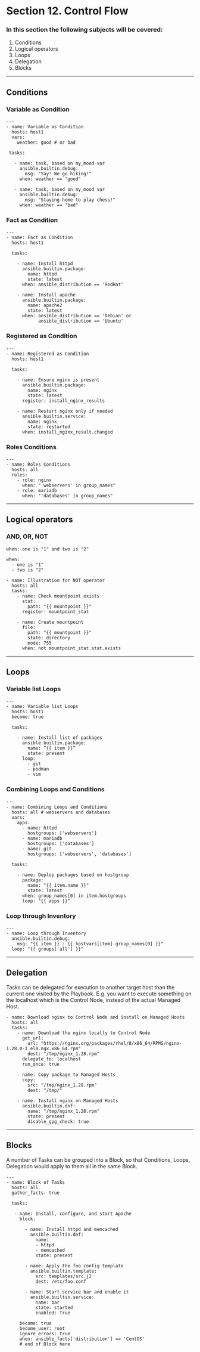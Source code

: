 # Section 12. Control Flow

### In this section the following subjects will be covered:

1. Conditions
1. Logical operators
1. Loops
1. Delegation
1. Blocks

---
## Conditions

### Variable as Condition

```
---
- name: Variable as Condition
  hosts: host1
  vars:
    weather: good # or bad

 tasks:

   - name: task, based on my_mood var
     ansible.builtin.debug:
       msg: "Yay! We go hiking!"
     when: weather == "good"

   - name: task, based on my_mood var
     ansible.builtin.debug:
       msg: "Staying home to play chess!"
     when: weather == "bad"
```

### Fact as Condition
```
---
- name: Fact as Condition
  hosts: host1

  tasks:

    - name: Install httpd
      ansible.builtin.package:
        name: httpd
        state: latest
      when: ansible_distribution == 'RedHat'

    - name: Install apache
      ansible.builtin.package:
        name: apache2
        state: latest
      when: ansible_distribution == 'Debian' or
            ansible_distribution == 'Ubuntu'
```

### Registered as Condition
```
---
- name: Registered as Condition
  hosts: host1

  tasks:

    - name: Ensure nginx is present
      ansible.builtin.package:
        name: nginx
        state: latest
      register: install_nginx_results

    - name: Restart nginx only if needed
      ansible.builtin.service:
        name: nginx
        state: restarted
      when: install_nginx_result.changed
```

### Roles Conditions
```
---
- name: Roles Conditions
  hosts: all
  roles:
    - role: nginx
      when: "'webservers' in group_names"
    - role: mariadb
      when: "'databases' in group_names"
```

---
## Logical operators

### AND, OR, NOT

```
when: one is "1" and two is "2"
```

```
when:
  - one is "1"
  - two is "2"
```

```
- name: Illustration for NOT operator
  hosts: all
  tasks:
    - name: Check mountpoint exists
      stat:
        path: "{{ mountpoint }}"
      register: mountpoint_stat

    - name: Create mountpoint
      file:
        path: "{{ mountpoint }}"
        state: directory
        mode: 755
      when: not mountpoint_stat.stat.exists
```

---
## Loops

### Variable list Loops
```
---
- name: Variable list Loops
  hosts: host1
  become: true

  tasks:

    - name: Install list of packages
      ansible.builtin.package:
        name: “{{ item }}”
        state: present
      loop:
        - git
        - podman
        - vim
```

### Combining Loops and Conditions
```
---
- name: Combining Loops and Conditions
  hosts: all # webservers and databases
  vars:
    apps:
      - name: httpd
        hostgroups: ['webservers']
      - name: mariadb
        hostgroups: ['databases']
      - name: git
        hostgroups: ['webservers', 'databases']

  tasks:

    - name: Deploy packages based on hostgroup
      package:
        name: "{{ item.name }}"
        state: latest
      when: group_names[0] in item.hostgroups
      loop: "{{ apps }}"
```

### Loop through Inventory
```
---
- name: Loop through Inventory
  ansible.builtin.debug:
    msg: "{{ item }} : {{ hostvars[item].group_names[0] }}"
  loop: "{{ groups['all'] }}"
```

---
## Delegation

Tasks can be delegated for execution to another target host than the current one visited by the Playbook.
E.g. you want to execute something on the localhost which is the Control Node, instead of the actual Managed Host.

```
- name: Download nginx to Control Node and install on Managed Hosts
  hosts: all
  tasks:
    - name: Download the nginx locally to Control Node
      get_url:
        url: "https://nginx.org/packages/rhel/8/x86_64/RPMS/nginx-1.28.0-1.el8.ngx.x86_64.rpm"
        dest: "/tmp/nginx_1.28.rpm"
      delegate_to: localhost
      run_once: true

    - name: Copy package to Managed Hosts
      copy:
        src: "/tmp/nginx_1.28.rpm"
        dest: "/tmp/"

    - name: Install nginx on Managed Hosts
      ansible.builtin.dnf:
        name: "/tmp/nginx_1.28.rpm"
        state: present
        disable_gpg_check: true
```

---
## Blocks

A number of Tasks can be grouped into a Block, so that Conditions, Loops, Delegation would apply to them all in the same Block.

```
---
- name: Block of Tasks
  hosts: all
  gather_facts: true

  tasks:

   - name: Install, configure, and start Apache
     block:

       - name: Install httpd and memcached
         ansible.builtin.dnf:
           name:
           - httpd
           - memcached
           state: present

       - name: Apply the foo config template
         ansible.builtin.template:
           src: templates/src.j2
           dest: /etc/foo.conf

       - name: Start service bar and enable it
         ansible.builtin.service:
           name: bar
           state: started
           enabled: True

     become: true
     become_user: root
     ignore_errors: true
     when: ansible_facts['distribution'] == 'CentOS'
     # end of Block here
```

